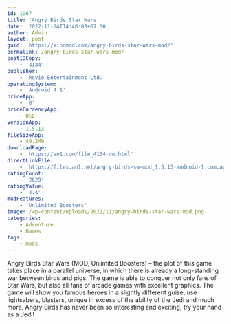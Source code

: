 ```yaml
---
id: 1967
title: 'Angry Birds Star Wars'
date: '2022-11-24T14:46:03+07:00'
author: Admin
layout: post
guid: 'https://kindmod.com/angry-birds-star-wars-mod/'
permalink: /angry-birds-star-wars-mod/
postIDCopy:
    - '4134'
publisher:
    - 'Rovio Entertainment Ltd.'
operatingSystem:
    - 'Android 4.1'
priceApp:
    - '0'
priceCurrencyApp:
    - USD
versionApp:
    - 1.5.13
fileSizeApp:
    - 49.2Mb
downloadPage:
    - 'https://an1.com/file_4134-dw.html'
directLinkFile:
    - 'https://files.an1.net/angry-birds-sw-mod_1.5.13-android-1.com.apk'
ratingCount:
    - '2629'
ratingValue:
    - '4.4'
modFeatures:
    - 'Unlimited Boosters'
image: /wp-content/uploads/2022/11/angry-birds-star-wars-mod.png
categories:
    - Adventure
    - Games
tags:
    - mods
---
```


Angry Birds Star Wars (MOD, Unlimited Boosters) – the plot of this game takes place in a parallel universe, in which there is already a long-standing war between birds and pigs. The game is able to conquer not only fans of Star Wars, but also all fans of arcade games with excellent graphics. The game will show you famous heroes in a slightly different guise, use lightsabers, blasters, unique in excess of the ability of the Jedi and much more. Angry Birds has never been so interesting and exciting, try your hand as a Jedi!